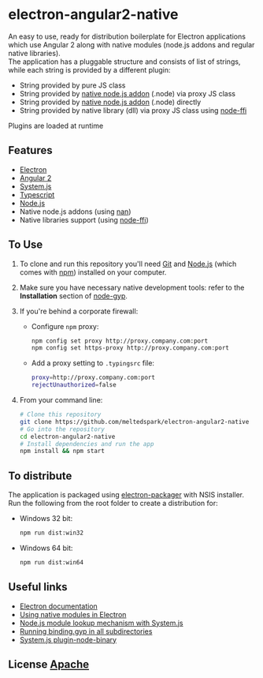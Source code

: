 # electron-angular2-native

An easy to use, ready for distribution boilerplate for Electron applications which use Angular 2 along with native modules (node.js addons and regular native libraries).  
The application has a pluggable structure and consists of list of strings, while each string is provided by a different plugin:
 - String provided by pure JS class
 - String provided by [native node.js addon](https://nodejs.org/api/addons.html) (.node) via proxy JS class
 - String provided by [native node.js addon](https://nodejs.org/api/addons.html) (.node) directly
 - String provided by native library (dll) via proxy JS class using [node-ffi](https://github.com/node-ffi/node-ffi)  

Plugins are loaded at runtime
## Features

 - [Electron](http://electron.atom.io/)
 - [Angular 2](https://angular.io/)
 - [System.js](https://github.com/systemjs/systemjs)
 - [Typescript](https://www.typescriptlang.org/)
 - [Node.js](https://nodejs.org/en/)
 - Native node.js addons (using [nan](https://github.com/nodejs/nan))
 - Native libraries support (using [node-ffi](https://github.com/node-ffi/node-ffi))

## To Use

1. To clone and run this repository you'll need [Git](https://git-scm.com) and [Node.js](https://nodejs.org/en/download/) (which comes with [npm](http://npmjs.com)) installed on your computer. 
2. Make sure you have necessary native development tools: refer to the **Installation** section of [node-gyp](https://github.com/nodejs/node-gyp).
3. If you're behind a corporate firewall:
	* Configure `npm` proxy:  
		```bash
		npm config set proxy http://proxy.company.com:port
		npm config set https-proxy http://proxy.company.com:port
		```
	* Add a proxy setting to `.typingsrc` file:   
		```bash
		proxy=http://proxy.company.com:port
		rejectUnauthorized=false
		```
4. From your command line:  

    ```bash
    # Clone this repository
    git clone https://github.com/meltedspark/electron-angular2-native
    # Go into the repository
    cd electron-angular2-native
    # Install dependencies and run the app
    npm install && npm start
    ```  
	
## To distribute

The application is packaged using [electron-packager](https://github.com/electron-userland/electron-packager) with NSIS installer.  
Run the following from the root folder to create a distribution for:
 - Windows 32 bit:  
 
	```bash
	npm run dist:win32
	```
 - Windows 64 bit:  
 
	```bash
	npm run dist:win64
	```  
	
## Useful links
 - [Electron documentation](http://electron.atom.io/docs/latest)
 - [Using native modules in Electron](https://github.com/electron/electron/blob/master/docs/tutorial/using-native-node-modules.md)
 - [Node.js module lookup mechanism with System.js](http://stackoverflow.com/questions/38747445/node-js-module-lookup-in-electronangular-2-typescript-application)
 - [Running binding.gyp in all subdirectories](http://stackoverflow.com/questions/38693619/node-gyp-run-binding-gyp-in-all-subdirectories)
 - [System.js plugin-node-binary](https://github.com/systemjs/plugin-node-binary)

## License [Apache](LICENSE.md)
